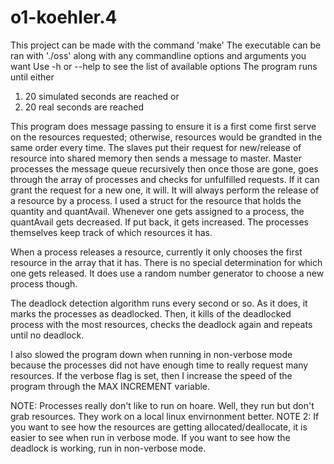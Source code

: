# o1-koehler.4
This project can be made with the command 'make'
The executable can be ran with './oss' along with any commandline options and arguments you want
Use -h or --help to see the list of available options
The program runs until either 
  1) 20 simulated seconds are reached or
  2) 20 real seconds are reached

This program does message passing to ensure it is a first come first serve on the resources requested; otherwise, resources would be grandted in the same order every time.
  The slaves put their request for new/release of resource into shared memory then sends a message to master. Master processes the message queue recursively then once those are gone, 
  goes through the array of processes and checks for unfulfilled requests. If it can grant the request for a new one, it will. It will always perform the release of a resource by a process.
  I used a struct for the resource that holds the quantity and quantAvail. Whenever one gets assigned to a process, the quantAvail gets decreased. If 
  put back, it gets increased. The processes themselves keep track of which resources it has. 

When a process releases a resource, currently it only chooses the first resource in the array that it has. There is no special determination for which
  one gets released. It does use a random number generator to choose a new process though.

The deadlock detection algorithm runs every second or so. As it does, it marks the processes as deadlocked. Then, it kills of the deadlocked process with the most resources, checks the deadlock again and repeats until no deadlock. 

I also slowed the program down when running in non-verbose mode because the processes did not have enough time to really request many resources. If the verbose flag is set, then I increase the speed of the
  program through the MAX INCREMENT variable. 

NOTE: Processes really don't like to run on hoare. Well, they run but don't grab resources. They work on a local linux envirnonment better.
NOTE 2: If you want to see how the resources are getting allocated/deallocate, it is easier to see when run in verbose mode. If you want to see how the deadlock is working, run in non-verbose mode.

